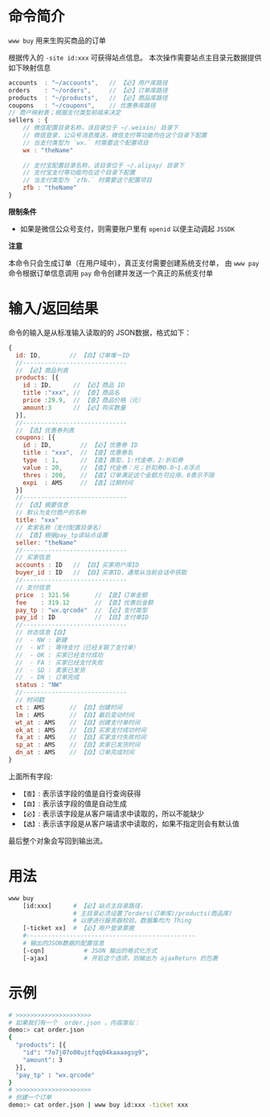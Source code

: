 命令简介
======= 

`www buy` 用来生购买商品的订单

根据传入的 `-site id:xxx` 可获得站点信息。
本次操作需要站点主目录元数据提供如下映射信息

```js
accounts  : "~/accounts",   // 【必】用户库路径
orders    : "~/orders",     // 【必】订单库路径
products  : "~/products",   // 【必】商品库路径
coupons   : "~/coupons",    // 优惠券库路径
// 商户映射表；根据支付类型前缀来决定
sellers : {
    // 微信配置目录名称，该目录位于 ~/.weixin/ 目录下
    // 微信登录，公众号消息推送，微信支付等功能均在这个目录下配置
    // 当支付类型为 `wx.` 时需要这个配置项目
    wx : "theName"
    
    // 支付宝配置目录名称，该目录位于 ~/.alipay/ 目录下
    // 支付宝支付等功能均在这个目录下配置
    // 当支付类型为 `zfb.` 时需要这个配置项目
    zfb : "theName"
}
```

**限制条件**

- 如果是微信公众号支付，则需要账户里有 `openid` 以便主动调起 `JSSDK` 

**注意**

本命令只会生成订单（在用户域中），真正支付需要创建系统支付单，
由 `www pay` 命令根据订单信息调用 `pay` 命令创建并发送一个真正的系统支付单

输入/返回结果
=======

命令的输入是从标准输入读取的的 JSON数据，格式如下：

```js
{
  id: ID,        // 【自】订单唯一ID
  //-----------------------------
  // 【必】商品列表
  products: [{
    id : ID,      // 【必】商品 ID 
    title :"xxx", // 【查】商品名
    price :29.9,  // 【查】商品价格（元）
    amount:3      // 【必】购买数量
  }],
  //-----------------------------
  // 【选】优惠券列表
  coupons: [{
    id : ID,        // 【必】优惠券 ID
    title : "xxx",  // 【查】优惠券名
    type  : 1,      // 【查】类型，1:代金券，2:折扣券
    value : 20,     // 【查】代金券：元；折扣券0.0~1.0浮点
    thres : 200,    // 【查】订单满足这个金额方可应用，0表示不限
    expi  : AMS     // 【查】过期时间
  }]
  //-----------------------------
  // 【选】摘要信息
  // 默认为支付商户的名称
  title: "xxx"
  // 卖家名称（支付配置目录名）
  // 【查】根据pay_tp读站点设置
  seller: "theName"
  //-----------------------------
  // 买家信息
  accounts : ID   // 【自】买家用户库ID
  buyer_id : ID   // 【自】买家ID，通常从当前会话中获取
  //-----------------------------
  // 支付信息
  price  : 321.56       // 【查】订单金额
  fee    : 319.12       // 【查】优惠后金额
  pay_tp : "wx.qrcode"  // 【必】支付类型
  pay_id : ID           // 【自】支付单ID 
  //-----------------------------
  // 状态信息【自】
  //  - NW : 新建
  //  - WT : 等待支付（已经关联了支付单）
  //  - OK : 买家已经支付成功
  //  - FA : 买家已经支付失败
  //  - SD : 卖家已发货
  //  - DN : 订单完成
  status : "NW"
  //-----------------------------
  // 时间戳
  ct : AMS       // 【自】创建时间
  lm : AMS       // 【自】最后变动时间
  wt_at : AMS    // 【自】创建支付单时间
  ok_at : AMS    // 【自】买家支付成功时间
  fa_at : AMS    // 【自】买家支付失败时间
  sp_at : AMS    // 【自】卖家已发货时间
  dn_at : AMS    // 【自】订单完成时间
}
```

上面所有字段:

- `【查】`: 表示该字段的值是自行查询获得
- `【自】`: 表示该字段的值是自动生成
- `【必】`: 表示该字段是从客户端请求中读取的，所以不能缺少
- `【选】`: 表示该字段是从客户端请求中读取的，如果不指定则会有默认值

最后整个对象会写回到输出流。

用法
=======

```bash
www buy
    [id:xxx]      # 【必】站点主目录路径，
                  # 主目录必须设置了orders(订单库)/products(商品库)
                  # 以便进行服务器校验。数据集均为 Thing
    [-ticket xx]  # 【必】用户登录票据
    #-----------------------------------------------
    # 输出的JSON数据的配置信息
    [-cqn]           # JSON 输出的格式化方式
    [-ajax]          # 开启这个选项，则输出为 ajaxReturn 的包裹
```

示例
=======

```bash
# >>>>>>>>>>>>>>>>>>>>>
# 如果我们有一个  order.json ，内容类似：
demo:> cat order.json
{
  "products": [{
    "id": "7o7j07o08ujtfqq04kaaaagsg9", 
    "amount": 3
  }],
  "pay_tp" : "wx.qrcode"
}
# >>>>>>>>>>>>>>>>>>>>>
# 创建一个订单
demo:> cat order.json | www buy id:xxx -ticket xxx

```

